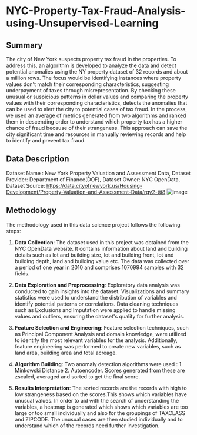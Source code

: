 # NYC-Property-Tax-Fraud-Analysis-using-Unsupervised-Learning
## Summary

The city of New York suspects property tax fraud in the properties. To address this, an algorithm is developed to analyze the data and detect potential anomalies using the NY property dataset of 32 records and about a million rows.
The focus would be identifying instances where property values don't match their corresponding characteristics, suggesting underpayment of taxes through misrepresentation. By checking these unusual or suspicious patterns in dollar values and comparing the property values with their corresponding characteristics, detects the anomalies that can be used to alert the city to potential cases of tax fraud. In the process, we used an average of metrics generated from two algorithms and ranked them in descending order to understand which property tax has a higher chance of fraud because of their strangeness. This approach can save the city significant time and resources in manually reviewing records and help to identify and prevent tax fraud.


## Data Description

Dataset Name : New York Property Valuation and Assessment Data, 
Dataset Provider: Department of Finance(DOF),
Dataset Owner: NYC OpenData,
Dataset Source: https://data.cityofnewyork.us/Housing-Development/Property-Valuation-and-Assessment-Data/rgy2-tti8
![image](https://github.com/IndiraGundavarapu01/NYC-Property-Tax-Fraud-Analysis-using-Unsupervised-Learning/assets/113149175/a2c4565d-290e-4e7f-b389-c0c7c649d1fe)

## Methodology

The methodology used in this data science project follows the following steps:

1. **Data Collection**: The dataset used in this project was obtained from the NYC OpenData website. It contains information about land and building details such as lot and building size, lot and building front, lot and building depth, land and building value etc. The data was collected over a period of one year in 2010 and comprises 1070994 samples with 32 fields.

2. **Data Exploration and Preprocessing**: Exploratory data analysis was conducted to gain insights into the dataset. Visualizations and summary statistics were used to understand the distribution of variables and identify potential patterns or correlations. Data cleaning techniques such as Exclusions and Imputation were applied to handle missing values and outliers, ensuring the dataset's quality for further analysis.

3. **Feature Selection and Engineering**: Feature selection techniques, such as Principal Component Analysis and domain knowledge, were utilized to identify the most relevant variables for the analysis. Additionally, feature engineering was performed to create new variables, such as land area, building area and total acreage.

4. **Algorithm Building**: Two anomaly detection algorithms were used : 1. Minkowski Distance 2. Autoencoder. Scores generated from these are zscaled, averaged and sorted to get the final score.  

5. **Results Interpretation**: The sorted records are the records with high to low strangeness based on the scores.This shows which variables have unusual values. In order to aid with the search of understanding the variables, a heatmap is generated which shows which variables are too large or too small individually and also for the groupings of TAXCLASS and ZIPCODE. The unusual cases are then studied individually and to understand which of the records need further investigation.
